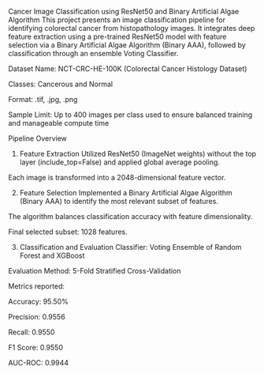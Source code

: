 Cancer Image Classification using ResNet50 and Binary Artificial Algae Algorithm
This project presents an image classification pipeline for identifying colorectal cancer from histopathology images. It integrates deep feature extraction using a pre-trained ResNet50 model with feature selection via a Binary Artificial Algae Algorithm (Binary AAA), followed by classification through an ensemble Voting Classifier.

Dataset
Name: NCT-CRC-HE-100K (Colorectal Cancer Histology Dataset)

Classes: Cancerous and Normal

Format: .tif, .jpg, .png

Sample Limit: Up to 400 images per class used to ensure balanced training and manageable compute time

Pipeline Overview
1. Feature Extraction
Utilized ResNet50 (ImageNet weights) without the top layer (include_top=False) and applied global average pooling.

Each image is transformed into a 2048-dimensional feature vector.

2. Feature Selection
Implemented a Binary Artificial Algae Algorithm (Binary AAA) to identify the most relevant subset of features.

The algorithm balances classification accuracy with feature dimensionality.

Final selected subset: 1028 features.

3. Classification and Evaluation
Classifier: Voting Ensemble of Random Forest and XGBoost

Evaluation Method: 5-Fold Stratified Cross-Validation

Metrics reported:

Accuracy: 95.50%

Precision: 0.9556

Recall: 0.9550

F1 Score: 0.9550

AUC-ROC: 0.9944

